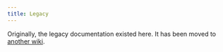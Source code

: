 ```yaml
---
title: Legacy
---
```


Originally, the legacy documentation existed here. It has been moved to [another wiki](https://sig-core.rocky.page/legacy).
